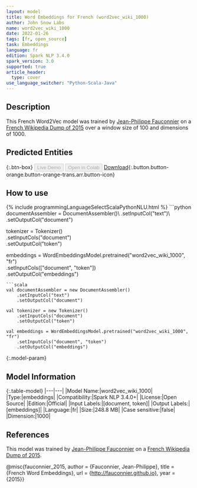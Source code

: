 ```yaml
---
layout: model
title: Word Embeddings for French (word2vec_wiki_1000)
author: John Snow Labs
name: word2vec_wiki_1000
date: 2022-01-26
tags: [fr, open_source]
task: Embeddings
language: fr
edition: Spark NLP 3.4.0
spark_version: 3.0
supported: true
article_header:
  type: cover
use_language_switcher: "Python-Scala-Java"
---
```


## Description

This French Word2Vec model was trained by [Jean-Philippe Fauconnier](https://fauconnier.github.io/) on a  [French Wikipedia Dump of 2015](https://dumps.wikimedia.org/frwiki/) over a window size of 100 and dimensions of 1000.

## Predicted Entities



{:.btn-box}
<button class="button button-orange" disabled>Live Demo</button>
<button class="button button-orange" disabled>Open in Colab</button>
[Download](https://s3.amazonaws.com/auxdata.johnsnowlabs.com/public/models/word2vec_wiki_1000_fr_3.4.0_3.0_1643203216331.zip){:.button.button-orange.button-orange-trans.arr.button-icon}

## How to use



<div class="tabs-box" markdown="1">
{% include programmingLanguageSelectScalaPythonNLU.html %}
```python
documentAssembler = DocumentAssembler()\
    .setInputCol("text")\
    .setOutputCol("document")

tokenizer = Tokenizer()\
    .setInputCols("document")\
    .setOutputCol("token")
  
embeddings = WordEmbeddingsModel.pretrained("word2vec_wiki_1000", "fr")\
    .setInputCols(["document", "token"])\
    .setOutputCol("embeddings")
```
```scala
val documentAssembler = new DocumentAssembler()
    .setInputCol("text")
    .setOutputCol("document")

val tokenizer = new Tokenizer()
    .setInputCols("document")
    .setOutputCol("token")

val embeddings = WordEmbeddingsModel.pretrained("word2vec_wiki_1000", "fr")
    .setInputCols("document", "token")
    .setOutputCol("embeddings")
```
</div>

{:.model-param}
## Model Information

{:.table-model}
|---|---|
|Model Name:|word2vec_wiki_1000|
|Type:|embeddings|
|Compatibility:|Spark NLP 3.4.0+|
|License:|Open Source|
|Edition:|Official|
|Input Labels:|[document, token]|
|Output Labels:|[embeddings]|
|Language:|fr|
|Size:|248.8 MB|
|Case sensitive:|false|
|Dimension:|1000|

## References

This model was trained by [Jean-Philippe Fauconnier](https://fauconnier.github.io/) on a [French Wikipedia Dump of 2015](https://dumps.wikimedia.org/frwiki/).

@misc{fauconnier_2015,
	author = {Fauconnier, Jean-Philippe},
	title = {French Word Embeddings},
	url = {http://fauconnier.github.io},
	year = {2015}}
